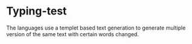 # Typing-test

The languages use a templet based text generation to generate multiple version
of the same text with certain words changed.